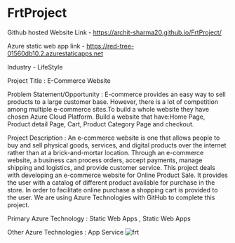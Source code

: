 # FrtProject

Github hosted Website Link - https://archit-sharma20.github.io/FrtProject/

Azure static web app link - https://red-tree-01560db10.2.azurestaticapps.net

Industry - LifeStyle

Project Title : E-Commerce Website 

Problem Statement/Opportunity : E-commerce provides an easy way to sell products to a large customer base. 
However, there is a lot of competition among multiple e-commerce sites.To build a whole website they have chosen Azure 
Cloud Platform. Build a website that have:Home Page, Product detail Page, Cart, Product Category Page and checkout.


Project Description : An e-commerce website is one that allows people to buy and sell physical goods,
services, and digital products over the internet rather than at a brick-and-mortar location. 
Through an e-commerce website, a business can process orders, accept payments, manage shipping and logistics, 
and provide customer service.  This project deals with developing an e-commerce website for Online Product Sale.
It provides the user with a catalog of different product available for purchase in the store. 
In order to facilitate online purchase a shopping cart is provided to the user. We are using Azure 
Technologies with GitHub to complete this project.


Primary Azure Technology : Static Web Apps , Static Web Apps 

Other Azure Technologies : App Service
![frt](https://user-images.githubusercontent.com/112549490/193464062-fe456358-c92c-4f9e-b0b9-865ca25a7471.png)

